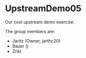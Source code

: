 # UpstreamDemo05

Our cool upstream demo exercise.
  
The group members are:
  - Jaritz (Owner, jarthc20)
  - Bauer ()
  - Zrikl
